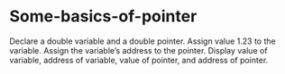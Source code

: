 # Some-basics-of-pointer
 Declare a double variable and a double pointer. Assign value 1.23 to the variable. Assign the variable’s address to the pointer. Display value of variable, address of variable, value of pointer, and address of pointer. 
